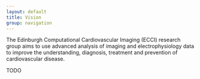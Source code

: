 ```yaml
---
layout: default
title: Vision
group: navigation
---
```


The Edinburgh Computational Cardiovascular Imaging (ECCI) research group
aims to use advanced analysis of imaging and electrophysiology data to
improve the understanding, diagnosis, treatment and prevention of 
cardiovascular disease.

TODO

